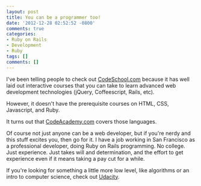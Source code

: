 ```yaml
---
layout: post
title: You can be a programmer too!
date: '2012-12-28 02:52:52 -0800'
comments: true
categories:
- Ruby on Rails
- Development
- Ruby
tags: []
comments: []
---
```


I've been telling people to check out [CodeSchool.com] because it has well laid
out interactive courses that you can take to learn advanced web development
technologies (jQuery, Coffeescript, Rails, etc).

However, it doesn't have the prerequisite courses on HTML, CSS, Javascript, and
Ruby.

It turns out that [CodeAcademy.com] covers those languages.

Of course not just anyone can be a web developer, but if you're nerdy and this
stuff excites you, then go for it. I have a job working in San Francisco as a
professional developer, doing Ruby on Rails programming. No college. Just
experience. Just takes will and determination, and the effort to get experience
even if it means taking a pay cut for a while.

If you're looking for something a little more low level, like algorithms or an
intro to computer science, check out [Udacity].

[CodeSchool.com]: http://www.codeschool.com/
[CodeAcademy.com]: http://www.codecademy.com/learn
[Udacity]: http://www.udacity.com/
